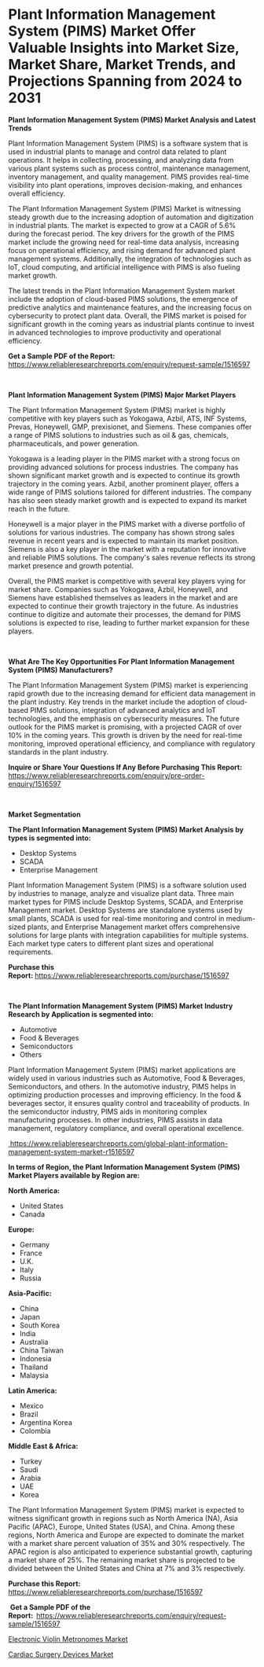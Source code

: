 <p><h1>Plant Information Management System (PIMS) Market Offer Valuable Insights into Market Size, Market Share, Market Trends, and Projections Spanning from 2024 to 2031</h1></p><p><strong>Plant Information Management System (PIMS) Market Analysis and Latest Trends</strong></p>
<p><p>Plant Information Management System (PIMS) is a software system that is used in industrial plants to manage and control data related to plant operations. It helps in collecting, processing, and analyzing data from various plant systems such as process control, maintenance management, inventory management, and quality management. PIMS provides real-time visibility into plant operations, improves decision-making, and enhances overall efficiency.</p><p>The Plant Information Management System (PIMS) Market is witnessing steady growth due to the increasing adoption of automation and digitization in industrial plants. The market is expected to grow at a CAGR of 5.6% during the forecast period. The key drivers for the growth of the PIMS market include the growing need for real-time data analysis, increasing focus on operational efficiency, and rising demand for advanced plant management systems. Additionally, the integration of technologies such as IoT, cloud computing, and artificial intelligence with PIMS is also fueling market growth.</p><p>The latest trends in the Plant Information Management System market include the adoption of cloud-based PIMS solutions, the emergence of predictive analytics and maintenance features, and the increasing focus on cybersecurity to protect plant data. Overall, the PIMS market is poised for significant growth in the coming years as industrial plants continue to invest in advanced technologies to improve productivity and operational efficiency.</p></p>
<p><strong>Get a Sample PDF of the Report:&nbsp;</strong> <a href="https://www.reliableresearchreports.com/enquiry/request-sample/1516597">https://www.reliableresearchreports.com/enquiry/request-sample/1516597</a></p>
<p>&nbsp;</p>
<p><strong>Plant Information Management System (PIMS) Major Market Players</strong></p>
<p><p>The Plant Information Management System (PIMS) market is highly competitive with key players such as Yokogawa, Azbil, ATS, INF Systems, Prevas, Honeywell, GMP, prexisionet, and Siemens. These companies offer a range of PIMS solutions to industries such as oil & gas, chemicals, pharmaceuticals, and power generation.</p><p>Yokogawa is a leading player in the PIMS market with a strong focus on providing advanced solutions for process industries. The company has shown significant market growth and is expected to continue its growth trajectory in the coming years. Azbil, another prominent player, offers a wide range of PIMS solutions tailored for different industries. The company has also seen steady market growth and is expected to expand its market reach in the future.</p><p>Honeywell is a major player in the PIMS market with a diverse portfolio of solutions for various industries. The company has shown strong sales revenue in recent years and is expected to maintain its market position. Siemens is also a key player in the market with a reputation for innovative and reliable PIMS solutions. The company's sales revenue reflects its strong market presence and growth potential.</p><p>Overall, the PIMS market is competitive with several key players vying for market share. Companies such as Yokogawa, Azbil, Honeywell, and Siemens have established themselves as leaders in the market and are expected to continue their growth trajectory in the future. As industries continue to digitize and automate their processes, the demand for PIMS solutions is expected to rise, leading to further market expansion for these players.</p></p>
<p>&nbsp;</p>
<p><strong>What Are The Key Opportunities For Plant Information Management System (PIMS) Manufacturers?</strong></p>
<p><p>The Plant Information Management System (PIMS) market is experiencing rapid growth due to the increasing demand for efficient data management in the plant industry. Key trends in the market include the adoption of cloud-based PIMS solutions, integration of advanced analytics and IoT technologies, and the emphasis on cybersecurity measures. The future outlook for the PIMS market is promising, with a projected CAGR of over 10% in the coming years. This growth is driven by the need for real-time monitoring, improved operational efficiency, and compliance with regulatory standards in the plant industry.</p></p>
<p><strong>Inquire or Share Your Questions If Any Before Purchasing This Report:</strong> <a href="https://www.reliableresearchreports.com/enquiry/pre-order-enquiry/1516597">https://www.reliableresearchreports.com/enquiry/pre-order-enquiry/1516597</a></p>
<p>&nbsp;</p>
<p><strong>Market Segmentation</strong></p>
<p><strong>The Plant Information Management System (PIMS) Market Analysis by types is segmented into:</strong></p>
<p><ul><li>Desktop Systems</li><li>SCADA</li><li>Enterprise Management</li></ul></p>
<p><p>Plant Information Management System (PIMS) is a software solution used by industries to manage, analyze and visualize plant data. Three main market types for PIMS include Desktop Systems, SCADA, and Enterprise Management market. Desktop Systems are standalone systems used by small plants, SCADA is used for real-time monitoring and control in medium-sized plants, and Enterprise Management market offers comprehensive solutions for large plants with integration capabilities for multiple systems. Each market type caters to different plant sizes and operational requirements.</p></p>
<p><strong>Purchase this Report:&nbsp;</strong><a href="https://www.reliableresearchreports.com/purchase/1516597">https://www.reliableresearchreports.com/purchase/1516597</a></p>
<p>&nbsp;</p>
<p><strong>The Plant Information Management System (PIMS) Market Industry Research by Application is segmented into:</strong></p>
<p><ul><li>Automotive</li><li>Food & Beverages</li><li>Semiconductors</li><li>Others</li></ul></p>
<p><p>Plant Information Management System (PIMS) market applications are widely used in various industries such as Automotive, Food & Beverages, Semiconductors, and others. In the automotive industry, PIMS helps in optimizing production processes and improving efficiency. In the food & beverages sector, it ensures quality control and traceability of products. In the semiconductor industry, PIMS aids in monitoring complex manufacturing processes. In other industries, PIMS assists in data management, regulatory compliance, and overall operational excellence.</p></p>
<p><a href="https://www.reliableresearchreports.com/global-plant-information-management-system-market-r1516597">&nbsp;https://www.reliableresearchreports.com/global-plant-information-management-system-market-r1516597</a></p>
<p><strong>In terms of Region, the Plant Information Management System (PIMS) Market Players available by Region are:</strong></p>
<p>
    <p> <strong> North America: </strong>
        <ul>
            <li>United States</li>
            <li>Canada</li>
        </ul>
        </p> 
    <p> <strong> Europe: </strong>
        <ul>
            <li>Germany</li>
            <li>France</li>
            <li>U.K.</li>
            <li>Italy</li>
            <li>Russia</li>
        </ul>
        </p> 
    <p> <strong> Asia-Pacific: </strong>
        <ul>
            <li>China</li>
            <li>Japan</li>
            <li>South Korea</li>
            <li>India</li>
            <li>Australia</li>
            <li>China Taiwan</li>
            <li>Indonesia</li>
            <li>Thailand</li>
            <li>Malaysia</li>
        </ul>
        </p> 
    <p> <strong> Latin America: </strong>
        <ul>
            <li>Mexico</li>
            <li>Brazil</li>
            <li>Argentina Korea</li>
            <li>Colombia</li>
        </ul>
        </p> 
    <p> <strong> Middle East & Africa: </strong>
        <ul>
            <li>Turkey</li>
            <li>Saudi</li>
            <li>Arabia</li>
            <li>UAE</li>
            <li>Korea</li>
        </ul>
    </p>
    </p>
<p><p>The Plant Information Management System (PIMS) market is expected to witness significant growth in regions such as North America (NA), Asia Pacific (APAC), Europe, United States (USA), and China. Among these regions, North America and Europe are expected to dominate the market with a market share percent valuation of 35% and 30% respectively. The APAC region is also anticipated to experience substantial growth, capturing a market share of 25%. The remaining market share is projected to be divided between the United States and China at 7% and 3% respectively.</p></p>
<p><strong>Purchase this Report: </strong><a href="https://www.reliableresearchreports.com/purchase/1516597">https://www.reliableresearchreports.com/purchase/1516597</a></p>
<p>&nbsp;<strong>Get a Sample PDF of the Report:&nbsp;&nbsp;</strong><a href="https://www.reliableresearchreports.com/enquiry/request-sample/1516597">https://www.reliableresearchreports.com/enquiry/request-sample/1516597</a></p>
<p><strong></strong></p>
<p><p><a href="https://github.com/shotows/Market-Research-Report-List-3/blob/main/electronic-violin-metronomes-market.md">Electronic Violin Metronomes Market</a></p><p><a href="https://view.publitas.com/reportprime-1/cardiac-surgery-devices-market-global-market-share-and-ranking-overall-sales-and-demand-forecast-2024-2031/">Cardiac Surgery Devices Market</a></p></p>